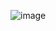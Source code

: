 ![image](https://steamuserimages-a.akamaihd.net/ugc/5067144135261046600/9A098F70D5DD76E283C5D6348CB7CB36CFA8AECF/?imw=5000&imh=5)

